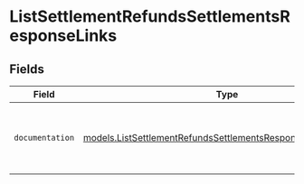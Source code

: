 # ListSettlementRefundsSettlementsResponseLinks


## Fields

| Field                                                                                                                              | Type                                                                                                                               | Required                                                                                                                           | Description                                                                                                                        |
| ---------------------------------------------------------------------------------------------------------------------------------- | ---------------------------------------------------------------------------------------------------------------------------------- | ---------------------------------------------------------------------------------------------------------------------------------- | ---------------------------------------------------------------------------------------------------------------------------------- |
| `documentation`                                                                                                                    | [models.ListSettlementRefundsSettlementsResponseDocumentation](../models/listsettlementrefundssettlementsresponsedocumentation.md) | :heavy_check_mark:                                                                                                                 | The URL to the generic Mollie API error handling guide.                                                                            |